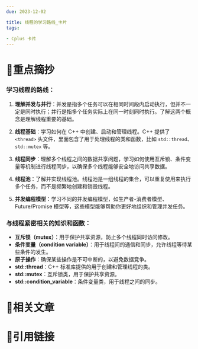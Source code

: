```yaml
---
due: 2023-12-02 

title: 线程的学习路线_卡片
tags:
 
- Cplus 卡片
---
```

# 🍎重点摘抄
### 学习线程的路线：

1. **理解并发与并行**：并发是指多个任务可以在相同时间段内启动执行，但并不一定是同时执行；并行是指多个任务实际上在同一时刻同时执行。了解这两个概念是理解线程重要的基础。
    
2. **线程基础**：学习如何在 C++ 中创建、启动和管理线程。C++ 提供了 `<thread>` 头文件，里面包含了用于处理线程的类和函数，比如 `std::thread`、`std::mutex` 等。
    
3. **线程同步**：理解多个线程之间的数据共享问题，学习如何使用互斥锁、条件变量等机制进行线程同步，以确保多个线程能够安全地访问共享数据。
    
4. **线程池**：了解并实现线程池。线程池是一组线程的集合，可以重复使用来执行多个任务，而不是频繁地创建和销毁线程。
    
5. **并发编程模型**：学习不同的并发编程模型，如生产者-消费者模型、Future/Promise 模型等，这些模型能够帮助你更好地组织和管理并发任务。
    

### 与线程紧密相关的知识和函数：

- **互斥锁（mutex）**：用于保护共享资源，防止多个线程同时访问修改。
- **条件变量（condition variable）**：用于线程间的通信和同步，允许线程等待某些条件的发生。
- **原子操作**：确保某些操作是不可中断的，以避免数据竞争。
- **std::thread**：C++ 标准库提供的用于创建和管理线程的类。
- **std::mutex**：互斥锁类，用于保护共享资源。
- **std::condition_variable**：条件变量类，用于线程之间的同步。




# 📒相关文章




# 🍏引用链接

